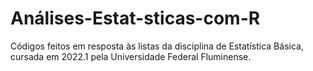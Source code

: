 # Análises-Estat-sticas-com-R
Códigos feitos em resposta às listas da disciplina de Estatística Básica, cursada em 2022.1 pela Universidade Federal Fluminense.
